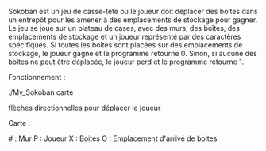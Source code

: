 Sokoban est un jeu de casse-tête où le joueur doit déplacer des boîtes dans un entrepôt pour les amener à des emplacements de stockage pour gagner.
Le jeu se joue sur un plateau de cases, avec des murs, des boîtes, des emplacements de stockage et un joueur représenté par des caractères spécifiques.
Si toutes les boîtes sont placées sur des emplacements de stockage, le joueur gagne et le programme retourne 0. Sinon, si aucune des boîtes ne peut être déplacée, le joueur perd et le programme retourne 1.

Fonctionnement :

./My_Sokoban carte

flèches directionnelles pour déplacer le joueur

Carte :

\# : Mur
P : Joueur
X : Boites 
O : Emplacement d'arrivé de boites
